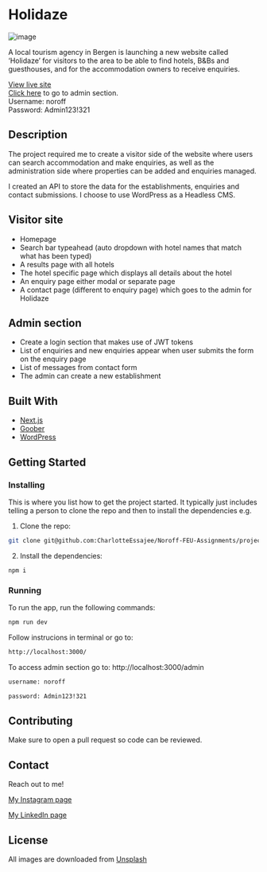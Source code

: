 # Holidaze

![image](https://ce.accelr.dev/wp-content/uploads/2022/05/Web-1920-–-1.png)

A local tourism agency in Bergen is launching a new website called ‘Holidaze’ for visitors to the area to be able to find hotels, B&Bs and guesthouses, and for the accommodation owners to receive enquiries.

[View live site](https://holidaze-liart.vercel.app/)</br>
[Click here](https://holidaze-liart.vercel.app/admin) to go to admin section. <br/>
Username: noroff<br/>
Password: Admin123!321

## Description

The project required me to create a visitor side of the website where users can search accommodation and make enquiries, as well as the administration side where properties can be added and enquiries managed.

I created an API to store the data for the establishments, enquiries and contact submissions. I choose to use WordPress as a Headless CMS.

## Visitor site
- Homepage
- Search bar typeahead (auto dropdown with hotel names that match what has been typed)
- A results page with all hotels
- The hotel specific page which displays all details about the hotel
- An enquiry page either modal or separate page
- A contact page (different to enquiry page) which goes to the admin for Holidaze

## Admin section
- Create a login section that makes use of JWT tokens
- List of enquiries and new enquiries appear when user submits the form on the enquiry page
- List of messages from contact form
- The admin can create a new establishment

## Built With

- [Next.js](https://nextjs.org/)
- [Goober](https://goober.js.org/)
- [WordPress](https://wordpress.com/)

## Getting Started

### Installing

This is where you list how to get the project started. It typically just includes telling a person to clone the repo and then to install the dependencies e.g.

1. Clone the repo:

```bash
git clone git@github.com:CharlotteEssajee/Noroff-FEU-Assignments/project-exam-2-CharlotteEssajee.git
```

2. Install the dependencies:

```
npm i
```

### Running

To run the app, run the following commands:

```bash
npm run dev
```

Follow instrucions in terminal or go to:

```bash
http://localhost:3000/
```

To access admin section go to: http://localhost:3000/admin

```bash
username: noroff
```

```bash
password: Admin123!321
```

## Contributing

Make sure to open a pull request so code can be reviewed.

## Contact

Reach out to me!

[My Instagram page](https://instagram.com/essajee)

[My LinkedIn page](https://linkedin.com/in/charlotte-essajee-67aa39226)

## License

All images are downloaded from [Unsplash](https://unsplash.com/) 
